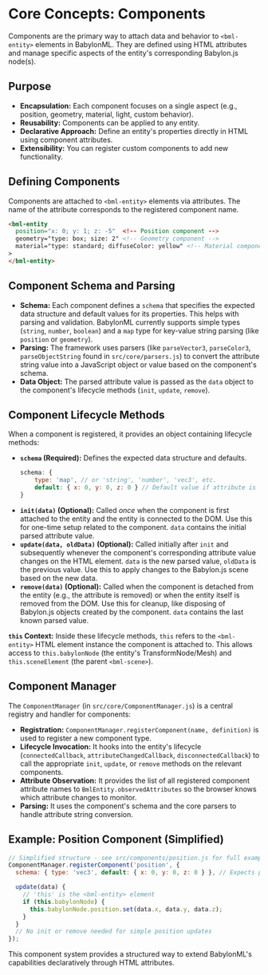 # Core Concepts: Components

Components are the primary way to attach data and behavior to `<bml-entity>` elements in BabylonML. They are defined using HTML attributes and manage specific aspects of the entity's corresponding Babylon.js node(s).

## Purpose

*   **Encapsulation:** Each component focuses on a single aspect (e.g., position, geometry, material, light, custom behavior).
*   **Reusability:** Components can be applied to any entity.
*   **Declarative Approach:** Define an entity's properties directly in HTML using component attributes.
*   **Extensibility:** You can register custom components to add new functionality.

## Defining Components

Components are attached to `<bml-entity>` elements via attributes. The name of the attribute corresponds to the registered component name.

```html
<bml-entity
  position="x: 0; y: 1; z: -5"  <!-- Position component -->
  geometry="type: box; size: 2" <!-- Geometry component -->
  material="type: standard; diffuseColor: yellow" <!-- Material component -->
>
</bml-entity>
```

## Component Schema and Parsing

*   **Schema:** Each component defines a `schema` that specifies the expected data structure and default values for its properties. This helps with parsing and validation. BabylonML currently supports simple types (`string`, `number`, `boolean`) and a `map` type for key-value string parsing (like `position` or `geometry`).
*   **Parsing:** The framework uses parsers (like `parseVector3`, `parseColor3`, `parseObjectString` found in `src/core/parsers.js`) to convert the attribute string value into a JavaScript object or value based on the component's schema.
*   **Data Object:** The parsed attribute value is passed as the `data` object to the component's lifecycle methods (`init`, `update`, `remove`).

## Component Lifecycle Methods

When a component is registered, it provides an object containing lifecycle methods:

*   **`schema` (Required):** Defines the expected data structure and defaults.
    ```javascript
    schema: {
        type: 'map', // or 'string', 'number', 'vec3', etc.
        default: { x: 0, y: 0, z: 0 } // Default value if attribute is empty or missing properties
    }
    ```
*   **`init(data)` (Optional):** Called *once* when the component is first attached to the entity and the entity is connected to the DOM. Use this for one-time setup related to the component. `data` contains the initial parsed attribute value.
*   **`update(data, oldData)` (Optional):** Called initially after `init` and subsequently whenever the component's corresponding attribute value changes on the HTML element. `data` is the new parsed value, `oldData` is the previous value. Use this to apply changes to the Babylon.js scene based on the new data.
*   **`remove(data)` (Optional):** Called when the component is detached from the entity (e.g., the attribute is removed) or when the entity itself is removed from the DOM. Use this for cleanup, like disposing of Babylon.js objects created by the component. `data` contains the last known parsed value.

**`this` Context:** Inside these lifecycle methods, `this` refers to the `<bml-entity>` HTML element instance the component is attached to. This allows access to `this.babylonNode` (the entity's TransformNode/Mesh) and `this.sceneElement` (the parent `<bml-scene>`).

## Component Manager

The `ComponentManager` (in `src/core/ComponentManager.js`) is a central registry and handler for components:

*   **Registration:** `ComponentManager.registerComponent(name, definition)` is used to register a new component type.
*   **Lifecycle Invocation:** It hooks into the entity's lifecycle (`connectedCallback`, `attributeChangedCallback`, `disconnectedCallback`) to call the appropriate `init`, `update`, or `remove` methods on the relevant components.
*   **Attribute Observation:** It provides the list of all registered component attribute names to `BmlEntity.observedAttributes` so the browser knows which attribute changes to monitor.
*   **Parsing:** It uses the component's schema and the core parsers to handle attribute string conversion.

## Example: Position Component (Simplified)

```javascript
// Simplified structure - see src/components/position.js for full example
ComponentManager.registerComponent('position', {
  schema: { type: 'vec3', default: { x: 0, y: 0, z: 0 } }, // Expects parseVector3

  update(data) {
    // 'this' is the <bml-entity> element
    if (this.babylonNode) {
      this.babylonNode.position.set(data.x, data.y, data.z);
    }
  }
  // No init or remove needed for simple position updates
});
```

This component system provides a structured way to extend BabylonML's capabilities declaratively through HTML attributes.
